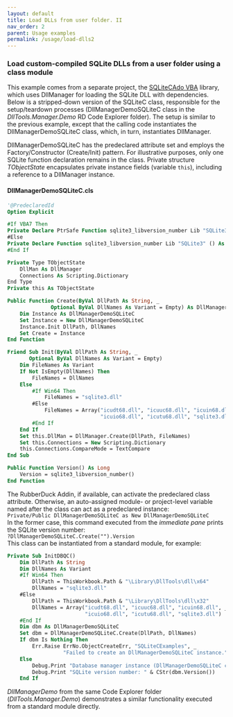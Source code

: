 ```yaml
---
layout: default
title: Load DLLs from user folder. II
nav_order: 2
parent: Usage examples
permalink: /usage/load-dlls2
---
```


### Load custom-compiled SQLite DLLs from a user folder using a class module

This example comes from a separate project, the [SQLiteCAdo VBA][] library, which uses DllManager for loading the SQLite DLL with dependencies. Below is a stripped-down version of the SQLiteC class, responsible for the setup/teardown processes (DllManagerDemoSQLiteC class in the *DllTools.Manager.Demo* RD Code Explorer folder). The setup is similar to the previous example, except that the calling code instantiates the DllManagerDemoSQLiteC class, which, in turn, instantiates DllManager.

DllManagerDemoSQLiteC has the predeclared attribute set and employs the Factory/Constructor (Create/Init) pattern. For illustrative purposes, only one SQLite function declaration remains in the class. Private structure *TObjectState* encapsulates private instance fields (variable `this`), including a reference to a DllManager instance.

#### DllManagerDemoSQLiteC.cls

```vb
'@PredeclaredId
Option Explicit

#If VBA7 Then
Private Declare PtrSafe Function sqlite3_libversion_number Lib "SQLite3" () As Long
#Else
Private Declare Function sqlite3_libversion_number Lib "SQLite3" () As Long
#End If

Private Type TObjectState
    DllMan As DllManager
    Connections As Scripting.Dictionary
End Type
Private this As TObjectState

Public Function Create(ByVal DllPath As String, _
              Optional ByVal DllNames As Variant = Empty) As DllManagerDemoSQLiteC
    Dim Instance As DllManagerDemoSQLiteC
    Set Instance = New DllManagerDemoSQLiteC
    Instance.Init DllPath, DllNames
    Set Create = Instance
End Function

Friend Sub Init(ByVal DllPath As String, _
       Optional ByVal DllNames As Variant = Empty)
    Dim FileNames As Variant
    If Not IsEmpty(DllNames) Then
        FileNames = DllNames
    Else
        #If Win64 Then
            FileNames = "sqlite3.dll"
        #Else
            FileNames = Array("icudt68.dll", "icuuc68.dll", "icuin68.dll", _
                              "icuio68.dll", "icutu68.dll", "sqlite3.dll")
        #End If
    End If
    Set this.DllMan = DllManager.Create(DllPath, FileNames)
    Set this.Connections = New Scripting.Dictionary
    this.Connections.CompareMode = TextCompare
End Sub

Public Function Version() As Long
    Version = sqlite3_libversion_number()
End Function
```

The RubberDuck Addin, if available, can activate the predeclared class attribute. Otherwise, an auto-assigned module- or project-level variable named after the class can act as a predeclared instance:  
`Private/Public DllManagerDemoSQLiteC as New DllManagerDemoSQLiteC`  
In the former case, this command executed from the *immediate pane* prints the SQLite version number:  
`?DllManagerDemoSQLiteC.Create("").Version`  
This class can be instantiated from a standard module, for example: 

```vb
Private Sub InitDBQC()
    Dim DllPath As String
    Dim DllNames As Variant
    #If Win64 Then
        DllPath = ThisWorkbook.Path & "\Library\DllTools\dll\x64"
        DllNames = "sqlite3.dll"
    #Else
        DllPath = ThisWorkbook.Path & "\Library\DllTools\dll\x32"
        DllNames = Array("icudt68.dll", "icuuc68.dll", "icuin68.dll", _
                         "icuio68.dll", "icutu68.dll", "sqlite3.dll")
    #End If
    Dim dbm As DllManagerDemoSQLiteC
    Set dbm = DllManagerDemoSQLiteC.Create(DllPath, DllNames)
    If dbm Is Nothing Then
        Err.Raise ErrNo.ObjectCreateErr, "SQLiteCExamples", _
                  "Failed to create an DllManagerDemoSQLiteC instance."
    Else
        Debug.Print "Database manager instance (DllManagerDemoSQLiteC class) is ready"
        Debug.Print "SQLite version number: " & CStr(dbm.Version())
    End If
```

*DllManagerDemo* from the same Code Explorer folder (*DllTools.Manager.Demo*) demonstrates a similar functionality executed from a standard module directly.


<!-- References -->
[SQLiteCAdo VBA]: https://pchemguy.github.io/SQLiteC-for-VBA/
